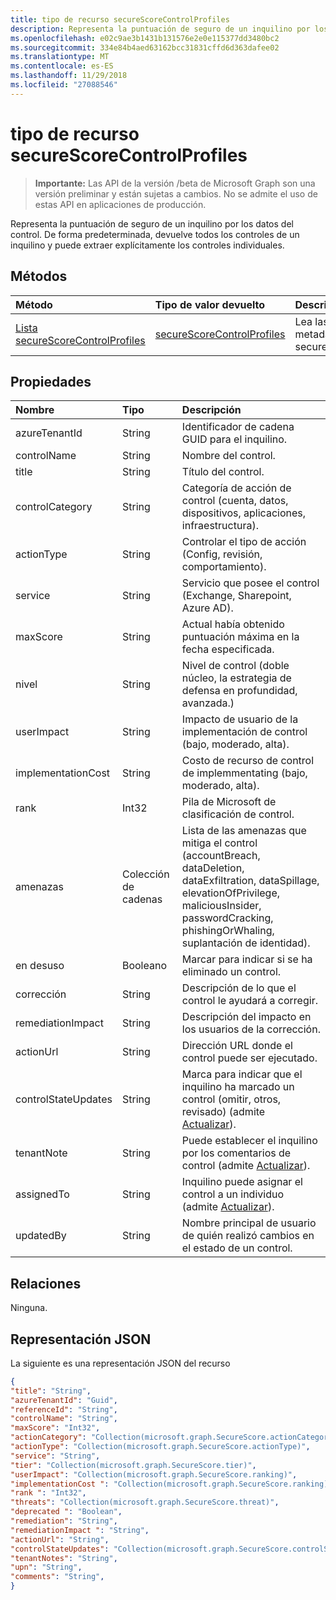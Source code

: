 ```yaml
---
title: tipo de recurso secureScoreControlProfiles
description: Representa la puntuación de seguro de un inquilino por los datos del control. De forma predeterminada, devuelve todos los controles de un inquilino y puede extraer explícitamente los controles individuales.
ms.openlocfilehash: e02c9ae3b1431b131576e2e0e115377dd3480bc2
ms.sourcegitcommit: 334e84b4aed63162bcc31831cffd6d363dafee02
ms.translationtype: MT
ms.contentlocale: es-ES
ms.lasthandoff: 11/29/2018
ms.locfileid: "27088546"
---
```

# <a name="securescorecontrolprofiles-resource-type"></a>tipo de recurso secureScoreControlProfiles

> **Importante:** Las API de la versión /beta de Microsoft Graph son una versión preliminar y están sujetas a cambios. No se admite el uso de estas API en aplicaciones de producción.

Representa la puntuación de seguro de un inquilino por los datos del control. De forma predeterminada, devuelve todos los controles de un inquilino y puede extraer explícitamente los controles individuales.


## <a name="methods"></a>Métodos

| Método   | Tipo de valor devuelto|Descripción|
|:---------------|:--------|:----------|
|[Lista secureScoreControlProfiles](../api/securescorecontrolprofiles-list.md) | [secureScoreControlProfiles](securescorecontrolprofiles.md) |Lea las propiedades y los metadatos de un objeto secureScoreControlProfiles.|


## <a name="properties"></a>Propiedades

|Nombre |Tipo |Descripción |
|:--|:--|:--|
|   azureTenantId   |   String  |   Identificador de cadena GUID para el inquilino.  |
|   controlName |   String  |   Nombre del control. |
|   title   |   String  |   Título del control.   |
|   controlCategory |   String  |   Categoría de acción de control (cuenta, datos, dispositivos, aplicaciones, infraestructura).  |
|   actionType  |   String  |   Controlar el tipo de acción (Config, revisión, comportamiento). |
|   service |   String  |   Servicio que posee el control (Exchange, Sharepoint, Azure AD). |
|   maxScore |  String  |   Actual había obtenido puntuación máxima en la fecha especificada.   |
|   nivel |  String  |   Nivel de control (doble núcleo, la estrategia de defensa en profundidad, avanzada.)    |
|   userImpact |    String  | Impacto de usuario de la implementación de control (bajo, moderado, alta).    |
|   implementationCost |    String  |   Costo de recurso de control de implemmentating (bajo, moderado, alta). |
|   rank |  Int32   |   Pila de Microsoft de clasificación de control.   |
|   amenazas |   Colección de cadenas   |   Lista de las amenazas que mitiga el control (accountBreach, dataDeletion, dataExfiltration, dataSpillage, elevationOfPrivilege, maliciousInsider, passwordCracking, phishingOrWhaling, suplantación de identidad). |
|   en desuso |    Booleano |   Marcar para indicar si se ha eliminado un control.   |
|   corrección |   String  |   Descripción de lo que el control le ayudará a corregir. |
|   remediationImpact | String  |   Descripción del impacto en los usuarios de la corrección. |
|   actionUrl | String  |   Dirección URL donde el control puede ser ejecutado. |
|   controlStateUpdates |   String  |   Marca para indicar que el inquilino ha marcado un control (omitir, otros, revisado) (admite [Actualizar](../api/securescorecontrolprofiles-update.md)). |
|   tenantNote |    String  |   Puede establecer el inquilino por los comentarios de control (admite [Actualizar](../api/securescorecontrolprofiles-update.md)). |
|   assignedTo |    String  |   Inquilino puede asignar el control a un individuo (admite [Actualizar](../api/securescorecontrolprofiles-update.md)). |
|   updatedBy | String  |   Nombre principal de usuario de quién realizó cambios en el estado de un control. |

## <a name="relationships"></a>Relaciones

Ninguna.

## <a name="json-representation"></a>Representación JSON

La siguiente es una representación JSON del recurso

<!-- {
  "blockType": "resource",
  "optionalProperties": [

  ],
  "@odata.type": "microsoft.graph.secureScores"
}-->

```json
{
"title": "String", 
"azureTenantId": "Guid", 
"referenceId": "String", 
"controlName": "String", 
"maxScore": "Int32",
"actionCategory": "Collection(microsoft.graph.SecureScore.actionCategory)",
"actionType": "Collection(microsoft.graph.SecureScore.actionType)",
"service": "String",
"tier": "Collection(microsoft.graph.SecureScore.tier)",
"userImpact": "Collection(microsoft.graph.SecureScore.ranking)",
"implementationCost ": "Collection(microsoft.graph.SecureScore.ranking)",
"rank ": "Int32",
"threats": "Collection(microsoft.graph.SecureScore.threat)",
"deprecated ": "Boolean",
"remediation": "String",
"remediationImpact ": "String",
"actionUrl": "String",
"controlStateUpdates": "Collection(microsoft.graph.SecureScore.controlStateUpdates)",
"tenantNotes": "String",
"upn": "String",
"comments": "String",
}


```


<!-- {
  "type": "#page.annotation",
  "description": "secureScoreControlProfiles resource",
  "keywords": "",
  "section": "documentation",
  "tocPath": ""
}-->
